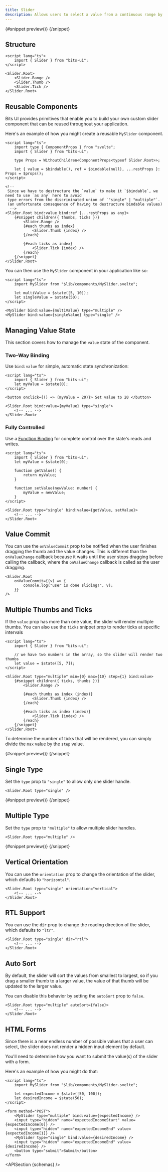 ```yaml
---
title: Slider
description: Allows users to select a value from a continuous range by sliding a handle.
---
```


<script>
	import { APISection, ComponentPreviewV2, SliderDemo, SliderDemoMultiple, SliderDemoTicks, Callout } from '$lib/components/index.js'
	let { schemas } = $props()
</script>

<ComponentPreviewV2 name="slider-demo" componentName="Slider">

{#snippet preview()}
<SliderDemo />
{/snippet}

</ComponentPreviewV2>

## Structure

```svelte
<script lang="ts">
	import { Slider } from "bits-ui";
</script>

<Slider.Root>
	<Slider.Range />
	<Slider.Thumb />
	<Slider.Tick />
</Slider.Root>
```

## Reusable Components

Bits UI provides primitives that enable you to build your own custom slider component that can be reused throughout your application.

Here's an example of how you might create a reusable `MySlider` component.

```svelte title="MyMultiSlider.svelte"
<script lang="ts">
	import type { ComponentProps } from "svelte";
	import { Slider } from "bits-ui";

	type Props = WithoutChildren<ComponentProps<typeof Slider.Root>>;

	let { value = $bindable(), ref = $bindable(null), ...restProps }: Props = $props();
</script>

<!--
 Since we have to destructure the `value` to make it `$bindable`, we need to use `as any` here to avoid
 type errors from the discriminated union of `"single" | "multiple"`.
 (an unfortunate consequence of having to destructure bindable values)
  -->
<Slider.Root bind:value bind:ref {...restProps as any}>
	{#snippet children({ thumbs, ticks })}
		<Slider.Range />
		{#each thumbs as index}
			<Slider.Thumb {index} />
		{/each}

		{#each ticks as index}
			<Slider.Tick {index} />
		{/each}
	{/snippet}
</Slider.Root>
```

You can then use the `MySlider` component in your application like so:

```svelte
<script lang="ts">
	import MySlider from "$lib/components/MySlider.svelte";

	let multiValue = $state([5, 10]);
	let singleValue = $state(50);
</script>

<MySlider bind:value={multiValue} type="multiple" />
<MySlider bind:value={singleValue} type="single" />
```

## Managing Value State

This section covers how to manage the `value` state of the component.

### Two-Way Binding

Use `bind:value` for simple, automatic state synchronization:

```svelte
<script lang="ts">
	import { Slider } from "bits-ui";
	let myValue = $state(0);
</script>

<button onclick={() => (myValue = 20)}> Set value to 20 </button>

<Slider.Root bind:value={myValue} type="single">
	<!-- ... -->
</Slider.Root>
```

### Fully Controlled

Use a [Function Binding](https://svelte.dev/docs/svelte/bind#Function-bindings) for complete control over the state's reads and writes.

```svelte
<script lang="ts">
	import { Slider } from "bits-ui";
	let myValue = $state(0);

	function getValue() {
		return myValue;
	}

	function setValue(newValue: number) {
		myValue = newValue;
	}
</script>

<Slider.Root type="single" bind:value={getValue, setValue}>
	<!-- ... -->
</Slider.Root>
```

## Value Commit

You can use the `onValueCommit` prop to be notified when the user finishes dragging the thumb and the value changes. This is different than the `onValueChange` callback because it waits until the user stops dragging before calling the callback, where the `onValueChange` callback is called as the user dragging.

```svelte
<Slider.Root
	onValueCommit={(v) => {
		console.log("user is done sliding!", v);
	}}
/>
```

## Multiple Thumbs and Ticks

If the `value` prop has more than one value, the slider will render multiple thumbs. You can also use the `ticks` snippet prop to render ticks at specific intervals

```svelte
<script lang="ts">
	import { Slider } from "bits-ui";

	// we have two numbers in the array, so the slider will render two thumbs
	let value = $state([5, 7]);
</script>

<Slider.Root type="multiple" min={0} max={10} step={1} bind:value>
	{#snippet children({ ticks, thumbs })}
		<Slider.Range />

		{#each thumbs as index (index)}
			<Slider.Thumb {index} />
		{/each}

		{#each ticks as index (index)}
			<Slider.Tick {index} />
		{/each}
	{/snippet}
</Slider.Root>
```

To determine the number of ticks that will be rendered, you can simply divide the `max` value by the `step` value.

<ComponentPreviewV2 name="slider-demo-ticks" componentName="Slider">

{#snippet preview()}
<SliderDemoTicks />
{/snippet}

</ComponentPreviewV2>

## Single Type

Set the `type` prop to `"single"` to allow only one slider handle.

```svelte /type="single"/
<Slider.Root type="single" />
```

<ComponentPreviewV2 name="slider-demo" componentName="Slider">

{#snippet preview()}
<SliderDemo />
{/snippet}

</ComponentPreviewV2>

## Multiple Type

Set the `type` prop to `"multiple"` to allow multiple slider handles.

```svelte /type="multiple"/
<Slider.Root type="multiple" />
```

<ComponentPreviewV2 name="slider-demo-multiple" componentName="Slider">

{#snippet preview()}
<SliderDemoMultiple />
{/snippet}

</ComponentPreviewV2>

## Vertical Orientation

You can use the `orientation` prop to change the orientation of the slider, which defaults to `"horizontal"`.

```svelte
<Slider.Root type="single" orientation="vertical">
	<!-- ... -->
</Slider.Root>
```

## RTL Support

You can use the `dir` prop to change the reading direction of the slider, which defaults to `"ltr"`.

```svelte
<Slider.Root type="single" dir="rtl">
	<!-- ... -->
</Slider.Root>
```

## Auto Sort

By default, the slider will sort the values from smallest to largest, so if you drag a smaller thumb to a larger value, the value of that thumb will be updated to the larger value.

You can disable this behavior by setting the `autoSort` prop to `false`.

```svelte
<Slider.Root type="multiple" autoSort={false}>
	<!-- ... -->
</Slider.Root>
```

## HTML Forms

Since there is a near endless number of possible values that a user can select, the slider does not render a hidden input element by default.

You'll need to determine how you want to submit the value(s) of the slider with a form.

Here's an example of how you might do that:

```svelte
<script lang="ts">
	import MySlider from "$lib/components/MySlider.svelte";

	let expectedIncome = $state([50, 100]);
	let desiredIncome = $state(50);
</script>

<form method="POST">
	<MySlider type="multiple" bind:value={expectedIncome} />
	<input type="hidden" name="expectedIncomeStart" value={expectedIncome[0]} />
	<input type="hidden" name="expectedIncomeEnd" value={expectedIncome[1]} />
	<MySlider type="single" bind:value={desiredIncome} />
	<input type="hidden" name="expectedIncomeEnd" value={desiredIncome} />
	<button type="submit">Submit</button>
</form>
```

<APISection {schemas} />

